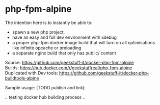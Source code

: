 # php-fpm-alpine


The intention here is to instantly be able to:
- spawn a new php project,
- have an easy and full dev environment with xdebug
- a proper php-fpm docker image build that will turn on all optimisations like infinite opcache or preloading
- a separate nginx build that only has public/ content

Source: https://github.com/geekstuff-it/docker-php-fpm-alpine  
Builds: https://hub.docker.com/r/geekstuffreal/php-fpm-alpine  
Duplicated with Dev tools: https://github.com/geekstuff-it/docker-php-buildtools-alpine

Sample usage: (TODO publish and link)

.. testing docker hub building process ..
